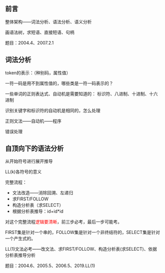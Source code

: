 ## 前言

整体架构——词法分析、语法分析、语义分析

画语法树，求短语、直接短语、句柄

题目：2004.4、2007.2.1

## 词法分析

token的表示：（种别码，属性值）

一符一码是用不到属性值的，哪些类是一符一码表示的？

一些单词的正则表达式、自动机是需要知道的：
标识符、八进制、十进制、十六进制

识别关键字和标识符的自动机是相同的，怎么处理

正则文法——自动机——程序

错误处理

## 自顶向下的语法分析

从开始符号进行展开推导

LL(k)各符号的意义

完整流程：

* 文法改造——消除回溯、左递归
* 求FIRST/FOLLOW
* 构造分析表（求SELECT）
* 根据分析表推导：id+id*id

对这个完整流程<font color='red'>逻辑要清晰</font>，前三步必考，最后一步可能考。

FIRST集是针对一个串的，FOLLOW集是针对一个非终结符的，SELECT集是针对一个产生式的。

LL(1)文法必考——改文法、求FIRST/FOLLOW、构造分析表(求SELECT)、依据分析表推导分析

题目：2004.6、2005.5、2006.5、2019.LL(1)

